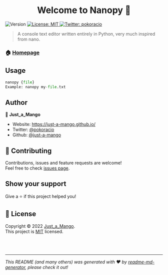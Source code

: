 <h1 align="center">Welcome to Nanopy 👋</h1>
<p>
  <img alt="Version" src="https://img.shields.io/badge/version-In Dev.-blue.svg?cacheSeconds=2592000" />
  <a href="https://github.com/just-a-mango/nanopy/blob/main/LICENSE" target="_blank">
    <img alt="License: MIT" src="https://img.shields.io/badge/License-MIT-yellow.svg" />
  </a>
  <a href="https://twitter.com/pokoracio" target="_blank">
    <img alt="Twitter: pokoracio" src="https://img.shields.io/twitter/follow/pokoracio.svg?style=social" />
  </a>
</p>

> A console text editor written entirely in Python, very much inspired from nano.

### 🏠 [Homepage](https://github.com/just-a-mango/nanopy)

## Usage

```python
nanopy {file}
Example: nanopy my-file.txt
```

## Author

👤 **Just_a_Mango**

* Website: https://just-a-mango.github.io/
* Twitter: [@pokoracio](https://twitter.com/pokoracio)
* Github: [@just-a-mango](https://github.com/just-a-mango)

## 🤝 Contributing

Contributions, issues and feature requests are welcome!<br />Feel free to check [issues page](https://github.com/just-a-mango/nanopy/issues). 

## Show your support

Give a ⭐️ if this project helped you!

## 📝 License

Copyright © 2022 [Just_a_Mango](https://github.com/just-a-mango).<br />
This project is [MIT](https://github.com/just-a-mango/nanopy/blob/main/LICENSE) licensed.
<br />
<br />
<br />
<br />
***
_This README (and many others) was generated with ❤️ by [readme-md-generator](https://github.com/kefranabg/readme-md-generator), please check it out!_
